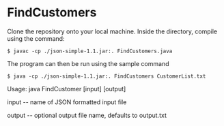 # FindCustomers

Clone the repository onto your local machine. Inside the directory, compile using the command:

`$ javac -cp ./json-simple-1.1.jar:. FindCustomers.java`

The program can then be run using the sample command

`$ java -cp ./json-simple-1.1.jar:. FindCustomers CustomerList.txt`

Usage: java FindCustomer [input] [output]

  input -- name of JSON formatted input file
  
  output -- optional output file name, defaults to output.txt

